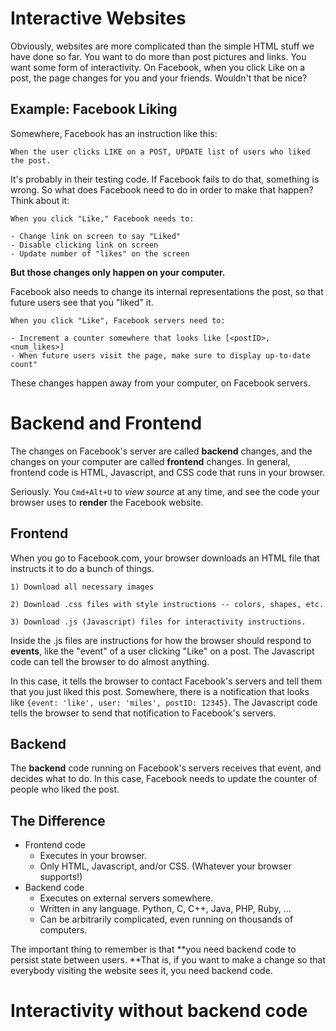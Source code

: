 # Interactive Websites

Obviously, websites are more complicated than the simple HTML stuff
we have done so far. You want to do more than post pictures and
links. You want some form of interactivity. On Facebook, when you
click Like on a post, the page changes for you and your friends.
Wouldn't that be nice?

## Example: Facebook Liking

Somewhere, Facebook has an instruction like this:

    When the user clicks LIKE on a POST, UPDATE list of users who liked the post.

It's probably in their testing code. If Facebook fails to do that, something
is wrong. So what does Facebook need to do in order to make that happen?
Think about it:

    When you click "Like," Facebook needs to:

    - Change link on screen to say "Liked"
    - Disable clicking link on screen
    - Update number of "likes" on the screen

**But those changes only happen on your computer.**

Facebook also needs to change its internal representations
the post, so that future users see that you "liked" it.

    When you click "Like", Facebook servers need to:

    - Increment a counter somewhere that looks like [<postID>, <num_likes>]
    - When future users visit the page, make sure to display up-to-date count"

These changes happen away from your computer, on Facebook servers.

# Backend and Frontend

The changes on Facebook's server are called **backend** changes,
and the changes on your computer are called **frontend** changes.
In general, frontend code is HTML, Javascript, and CSS code that
runs in your browser.

Seriously. You `Cmd+Alt+U` to *view source* at any time, and see
the code your browser uses to **render** the Facebook website.

## Frontend

When you go to Facebook.com, your browser downloads an HTML file
that instructs it to do a bunch of things.

    1) Download all necessary images

    2) Download .css files with style instructions -- colors, shapes, etc.

    3) Download .js (Javascript) files for interactivity instructions.

Inside the .js files are instructions for how the browser should
respond to **events**, like the "event" of a user clicking "Like"
on a post. The Javascript code can tell the browser to do almost
anything.

In this case, it tells the browser to contact Facebook's servers
and tell them that you just liked this post. Somewhere, there is
a notification that looks like `{event: 'like', user: 'miles', postID: 12345}`.
The Javascript code tells the browser to send that notification to Facebook's
servers.

## Backend

The **backend** code running on Facebook's servers receives that event,
and decides what to do. In this case, Facebook needs to update the counter
of people who liked the post.

## The Difference

- Frontend code
    - Executes in your browser.
    - Only HTML, Javascript, and/or CSS. (Whatever your browser supports!)
- Backend code
    - Executes on external servers somewhere.
    - Written in any language. Python, C, C++, Java, PHP, Ruby, ...
    - Can be arbitrarily complicated, even running on thousands of computers.

The important thing to remember is that **you need backend code to persist
state between users. **That is, if you want to make a change so that everybody
visiting the website sees it, you need backend code.

# Interactivity without backend code
